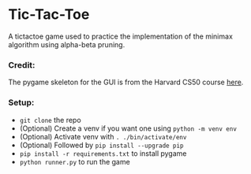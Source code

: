 # Tic-Tac-Toe
A tictactoe game used to practice the implementation of the minimax algorithm using alpha-beta pruning.

### Credit:
The pygame skeleton for the GUI is from the Harvard CS50 course [here](https://cs50.harvard.edu/ai/2020/projects/0/tictactoe/#:~:text=n).

### Setup:
 - `git clone` the repo
 - (Optional) Create a venv if you want one using `python -m venv env`
 - (Optional) Activate venv with `. ./bin/activate/env`
 - (Optional) Followed by `pip install --upgrade pip`
 - `pip install -r requirements.txt` to install pygame
 - `python runner.py` to run the game
